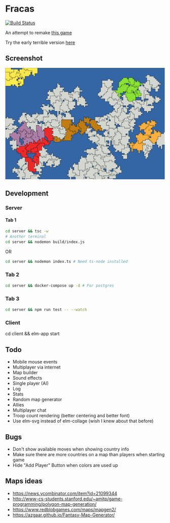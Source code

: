 # Fracas

[![Build Status](https://travis-ci.org/caseyhoward/fracas.svg?branch=master)](https://travis-ci.org/caseyhoward/fracas)

An attempt to remake [this game](http://www.smozzie.com/fracas.html)

Try the early terrible version [here](http://fracas.caseyhoward.net)

## Screenshot

![gameboard](./docs/gameboard.png)

## Development

### Server

#### Tab 1

```sh
cd server && tsc -w
# Another terminal
cd server && nodemon build/index.js
```
OR

```sh
cd server && nodemon index.ts # Need ts-node installed
```

### Tab 2

```sh
cd server && docker-compose up -d # For postgres
```

### Tab 3

```sh
cd server && npm run test -- --watch
```

### Client

cd client && elm-app start


## Todo

- Mobile mouse events
- Multiplayer via internet
- Map builder
- Sound effects
- Single player (AI)
- Log
- Stats
- Random map generator
- Allies
- Multiplayer chat
- Troop count rendering (better centering and better font)
- Use elm-svg instead of elm-collage (wish I knew about that before)


## Bugs
- Don't show available moves when showing country info
- Make sure there are more countries on a map than players when starting game
- Hide "Add Player" Button when colors are used up

## Maps ideas

- https://news.ycombinator.com/item?id=21099344
- http://www-cs-students.stanford.edu/~amitp/game-programming/polygon-map-generation/
- https://www.redblobgames.com/maps/mapgen2/
- https://azgaar.github.io/Fantasy-Map-Generator/